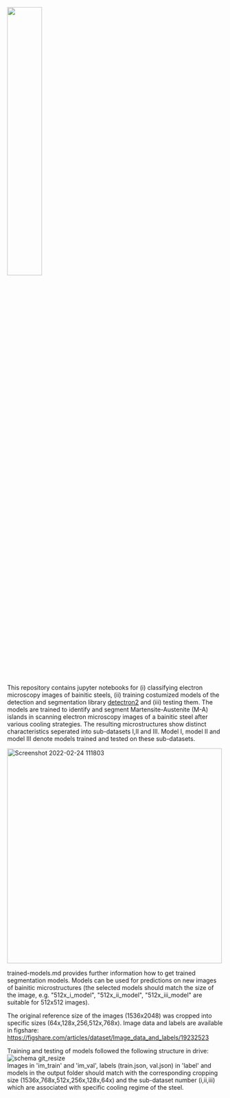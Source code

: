 <img src="https://user-images.githubusercontent.com/95081818/155694682-66596058-45d0-4e76-b51c-e3be46fc978c.png" width=40%>

This repository contains jupyter notebooks for (i) classifying electron microscopy images of bainitic steels, (ii) training costumized models of the detection and segmentation library [detectron2](https://github.com/facebookresearch/detectron2) and (iii) testing them. The models are trained to identify and segment Martensite-Austenite (M-A) islands in scanning electron microscopy images of a bainitic steel after various cooling strategies. The resulting microstructures show distinct characteristics seperated into sub-datasets I,II and III. Model I, model II and model III denote models trained and tested on these sub-datasets. 

<img width="500" alt="Screenshot 2022-02-24 111803" src="https://user-images.githubusercontent.com/95081818/155505240-80a75f7c-11fe-46a0-9a32-f57d90784ddc.png">

trained-models.md provides further information how to get trained segmentation models. Models can be used for predictions on new images of bainitic microstructures (the selected models should match the size of the image, e.g. "512x_i_model", "512x_ii_model", "512x_iii_model" are suitable for 512x512 images). 

The original reference size of the images (1536x2048) was cropped into specific sizes (64x,128x,256,512x,768x). Image data and labels are available in figshare:
https://figshare.com/articles/dataset/Image_data_and_labels/19232523

Training and testing of models followed the following structure in drive: <br />
![schema git_resize](https://user-images.githubusercontent.com/95081818/155836175-913b6c48-4165-416a-aadd-1903419d8161.png) <br />
Images in 'im_train' and 'im_val', labels (train.json, val.json) in 'label' and models in the output folder should match with the corresponding cropping size (1536x,768x,512x,256x,128x,64x) and the sub-dataset number (i,ii,iii) which are associated with specific cooling regime of the steel.

